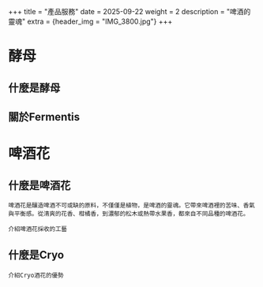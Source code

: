 +++
title = "產品服務"
date = 2025-09-22
weight = 2
description = "啤酒的靈魂"
extra = {header_img = "IMG_3800.jpg"}
+++
# 酵母
## 什麼是酵母
## 關於Fermentis

# 啤酒花
## 什麼是啤酒花
	啤酒花是釀造啤酒不可或缺的原料，不僅僅是植物，是啤酒的靈魂。它帶來啤酒裡的苦味、香氣與平衡感。從清爽的花香、柑橘香，到濃郁的松木或熱帶水果香，都來自不同品種的啤酒花。

<div class="gallery">
      <a href="/img/IMG_6172.jpg" data-ngthumb="/img/IMG_6172.jpg"></a>
      <a href="/img/IMG_4192.jpg" data-ngthumb="/img/IMG_4192.jpg"></a>
      <a href="/img/IMG_6212.jpg" data-ngthumb="/img/IMG_6212.jpg"></a>
</div>

	介紹啤酒花採收的工藝

## 什麼是Cryo
	介紹Cryo酒花的優勢
